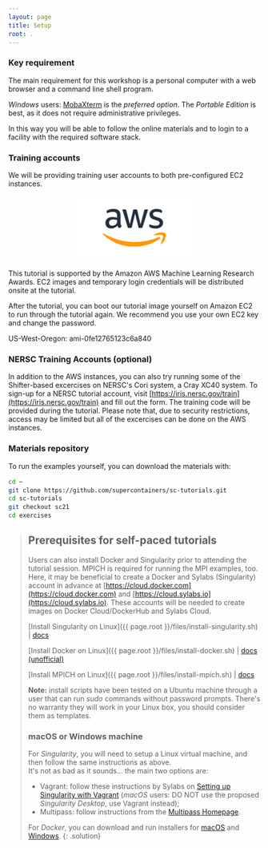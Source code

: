 ```yaml
---
layout: page
title: Setup
root: .
---
```



### Key requirement

The main requirement for this workshop is a personal computer with a web browser and a command line shell program.  

*Windows* users: [MobaXterm](https://mobaxterm.mobatek.net/download-home-edition.html) is the *preferred option*.  The *Portable Edition* is best, as it does not require administrative privileges.  
<!--Other acceptable options would be [Visual Studio Code](https://code.visualstudio.com/) or PuTTY, but you will also need to install [Cygwin/X](https://x.cygwin.com) to run the example on X11 applications.  -->
In this way you will be able to follow the online materials and to login to a facility with the required software stack.


### Training accounts

We will be providing training user accounts to both pre-configured EC2 instances.

<div style="text-align:center"><img src="fig/AWS_logo.png" width="250"></div>

This tutorial is supported by the Amazon AWS Machine Learning Research Awards. EC2 images and temporary login credentials will be distributed onsite at the tutorial.

After the tutorial, you can boot our tutorial image yourself on Amazon EC2 to run through the tutorial again. We recommend you use your own EC2 key and change the password.

US-West-Oregon: ami-0fe12765123c6a840


### NERSC Training Accounts (optional)

In addition to the AWS instances, you can also try running some of the Shifter-based excercises on NERSC's Cori system, a Cray XC40 system.  To sign-up for a NERSC tutorial account, visit
[https://iris.nersc.gov/train](https://iris.nersc.gov/train) and fill out the form.  The training code will be provided during the tutorial.  Please note that, due to security
restrictions, access may be limited but all of the excercises can be done on the AWS instances.


### Materials repository

To run the examples yourself, you can download the materials with:

```bash
cd ~
git clone https://github.com/supercontainers/sc-tutorials.git
cd sc-tutorials
git checkout sc21
cd exercises
```


> ## Prerequisites for self-paced tutorials
> 
> Users can also install Docker and Singularity prior to attending the tutorial session.  MPICH is required for running the MPI examples, too.  
> Here, it may be beneficial to create a Docker and Sylabs (Singularity) account in advance at [https://cloud.docker.com](https://cloud.docker.com) and [https://cloud.sylabs.io](https://cloud.sylabs.io).  These accounts will be needed to create images on Docker Cloud/DockerHub and Sylabs Cloud.
> 
> [Install Singularity on Linux]({{ page.root }}/files/install-singularity.sh) \| [docs](https://sylabs.io/guides/3.5/user-guide/quick_start.html)
> 
> [Install Docker on Linux]({{ page.root }}/files/install-docker.sh) \| [docs (unofficial)](https://www.itzgeek.com/how-tos/linux/ubuntu-how-tos/how-to-install-docker-on-ubuntu-18-04-lts-bionic-beaver.html)
> 
> [Install MPICH on Linux]({{ page.root }}/files/install-mpich.sh) \| [docs](https://www.mpich.org/documentation/guides/)
> 
> **Note:** install scripts have been tested on a Ubuntu machine through a user that can run *sudo* commands without password prompts. There's no warranty they will work in your Linux box, you should consider them as templates.
> 
> ### macOS or Windows machine
> 
> For *Singularity*, you will need to setup a Linux virtual machine, and then follow the same instructions as above.  
> It's not as bad as it sounds... the main two options are:
>   - Vagrant: follow these instructions by Sylabs on [Setting up Singularity with Vagrant](https://sylabs.io/guides/3.5/admin-guide/installation.html#installation-on-windows-or-mac) (*macOS* users: DO NOT use the proposed *Singularity Desktop*, use Vagrant instead);
>   - Multipass: follow instructions from the [Multipass Homepage](https://multipass.run).
> 
> For *Docker*, you can download and run installers for [macOS](https://hub.docker.com/editions/community/docker-ce-desktop-mac/) and [Windows](https://hub.docker.com/editions/community/docker-ce-desktop-windows/).
{: .solution}
